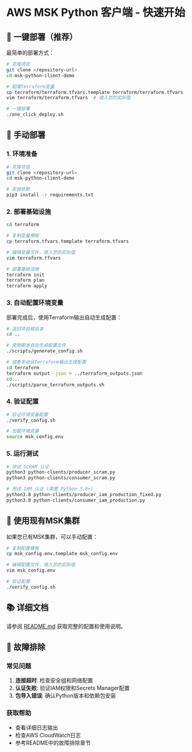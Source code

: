 # AWS MSK Python 客户端 - 快速开始

## 🚀 一键部署（推荐）

最简单的部署方式：

```bash
# 克隆项目
git clone <repository-url>
cd msk-python-client-demo

# 配置Terraform变量
cp terraform/terraform.tfvars.template terraform/terraform.tfvars
vim terraform/terraform.tfvars  # 填入您的实际值

# 一键部署
./one_click_deploy.sh
```

## 🔧 手动部署

### 1. 环境准备

```bash
# 克隆项目
git clone <repository-url>
cd msk-python-client-demo

# 安装依赖
pip3 install -r requirements.txt
```

### 2. 部署基础设施

```bash
cd terraform

# 复制变量模板
cp terraform.tfvars.template terraform.tfvars

# 编辑变量文件，填入您的实际值
vim terraform.tfvars

# 部署基础设施
terraform init
terraform plan
terraform apply
```

### 3. 自动配置环境变量

部署完成后，使用Terraform输出自动生成配置：

```bash
# 返回项目根目录
cd ..

# 使用脚本自动生成配置文件
./scripts/generate_config.sh

# 或者手动从Terraform输出生成配置
cd terraform
terraform output -json > ../terraform_outputs.json
cd ..
./scripts/parse_terraform_outputs.sh
```

### 4. 验证配置

```bash
# 验证环境变量配置
./verify_config.sh

# 加载环境变量
source msk_config.env
```

### 5. 运行测试

```bash
# 测试 SCRAM 认证
python3 python-clients/producer_scram.py
python3 python-clients/consumer_scram.py

# 测试 IAM 认证 (需要 Python 3.8+)
python3.8 python-clients/producer_iam_production_fixed.py
python3.8 python-clients/consumer_iam_production.py
```

## 🔄 使用现有MSK集群

如果您已有MSK集群，可以手动配置：

```bash
# 复制配置模板
cp msk_config.env.template msk_config.env

# 编辑配置文件，填入您的实际值
vim msk_config.env

# 验证配置
./verify_config.sh
```

## 📚 详细文档

请参阅 [README.md](README.md) 获取完整的配置和使用说明。

## 🔧 故障排除

### 常见问题

1. **连接超时**: 检查安全组和网络配置
2. **认证失败**: 验证IAM权限和Secrets Manager配置
3. **包导入错误**: 确认Python版本和依赖包安装

### 获取帮助

- 查看详细日志输出
- 检查AWS CloudWatch日志
- 参考README中的故障排除章节
